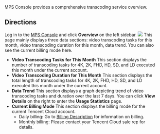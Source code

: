 MPS Console provides a comprehensive transcoding service overview.

## Directions
Log in to the [MPS Console](https://console.cloud.tencent.com/mps) and click **Overview** on the left sidebar.
![](https://main.qcloudimg.com/raw/5dc5500e9bfba20041eb71605fa292a7.png)
This page mainly displays three data sections: video transcoding tasks for this month, video transcoding duration for this month, data trend. You can also see the current billing mode here.

- **Video Transcoding Tasks for This Month**
	This section displays the number of transcoding tasks for 4K, 2K, FHD, HD, SD, and LD executed this month under the current account.
- **Video Transcoding Duration for This Month**
This section displays the total length of transcoding tasks for 4K, 2K, FHD, HD, SD, and LD executed this month under the current account.
- **Data Trend**
This section displays a graph depicting trend of video transcoding tasks and duration over the last 7 days. You can click **View Details** on the right to enter the **Usage Statistics** page.
- **Current Billing Mode**
This section displays the billing mode for the current Tencent Cloud account.
	- Daily billing: Go to [Billing Description](https://intl.cloud.tencent.com/document/product/1041/33478) for information on billing.
	- Monthly billing: Please contact your Tencent Cloud sale rep for details.
